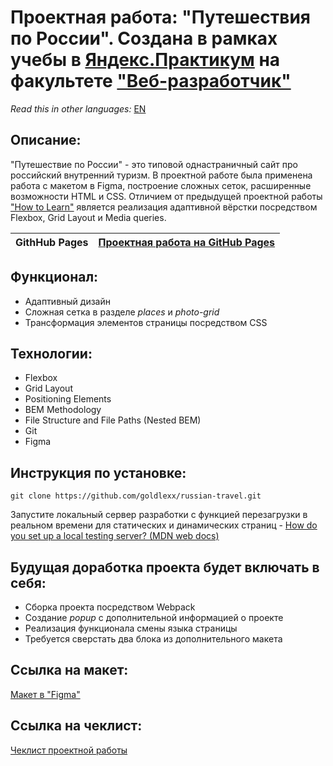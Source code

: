# Проектная работа: "Путешествия по России". Создана в рамках учебы в [Яндекс.Практикум](https://praktikum.yandex.ru/) на факультете ["Веб-разработчик"](https://praktikum.yandex.ru/web/)

*Read this in other languages:* [EN](https://github.com/goldlexx/russian-travel/blob/main/REDME.EN.md)

## Описание:

"Путешествие по России" - это типовой однастраничный сайт про российский внутренний туризм. В проектной работе была применена работа с макетом в Figma, построение сложных сеток, раcширенные возможности HTML и CSS. Отличием от предыдущей проектной работы ["How to Learn"](https://goldlexx.github.io/how-to-learn/) является реализация адаптивной вёрстки посредством Flexbox, Grid Layout и Media queries.


| **GithHub Pages** | [Проектная работа на GitHub Pages](https://goldlexx.github.io/russian-travel/) |
| ----------------- | -------------------------------------------------------------------- |

## Функционал:

* Адаптивный дизайн
* Сложная сетка в разделе *places* и *photo-grid*
* Трансформация элементов страницы посредством CSS

## Технологии:

* Flexbox
* Grid Layout
* Positioning Elements
* BEM Methodology
* File Structure and File Paths (Nested BEM)
* Git
* Figma

## Инструкция по установке:

```
git clone https://github.com/goldlexx/russian-travel.git
```
Запустите локальный сервер разработки с функцией перезагрузки в реальном времени для статических и динамических страниц - [How do you set up a local testing server? (MDN web docs)](https://developer.mozilla.org/en-US/docs/Learn/Common_questions/set_up_a_local_testing_server)

## Будущая доработка проекта будет включать в себя:

* Сборка проекта посредством Webpack
* Создание *popup* c дополнительной информацией о проекте
* Реализация функционала смены языка страницы
* Требуется сверстать два блока из дополнительного макета


## Ссылка на макет:

[Макет в "Figma"](https://www.figma.com/file/5S2WSbEFL6awjVWJ0NWL8Q/Sprint-3_-Russia-_-desktop-%2B-mobile?node-id=28503%3A0)

## Ссылка на чеклист:

[Чеклист проектной работы](https://code.s3.yandex.net/web-developer/checklists/new-program/checklist-3/index.html)



